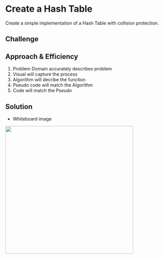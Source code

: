# Create a Hash Table

Create a simple implementation of a Hash Table with collision protection. 

## Challenge


## Approach & Efficiency

1. Problem Domain accurately describes problem
2. Visual will capture the process
3. Algorithm will decribe the function
4. Pseudo code will match the Algorithm
5. Code will match the Pseudo

## Solution

* Whiteboard image
<img src="" width=400>

